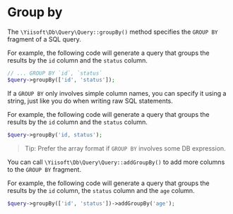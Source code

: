 # Group by

The `\Yiisoft\Db\Query\Query::groupBy()` method specifies the `GROUP BY` fragment of a SQL query.

For example, the following code will generate a query that groups the results by the `id` column and the `status` column.

```php
// ... GROUP BY `id`, `status`
$query->groupBy(['id', 'status']);
```

If a `GROUP BY` only involves simple column names, you can specify it using a string, just like you do when writing
raw SQL statements.

For example, the following code will generate a query that groups the results by the `id` column and the `status` column.

```php
$query->groupBy('id, status');
```

> Tip: Prefer the array format if `GROUP BY` involves some DB expression.

You can call `\Yiisoft\Db\Query\Query::addGroupBy()` to add more columns to the `GROUP BY` fragment.

For example, the following code will generate a query that groups the results by the `id` column, the `status`
column and the `age` column.

```php
$query->groupBy(['id', 'status'])->addGroupBy('age');
```
